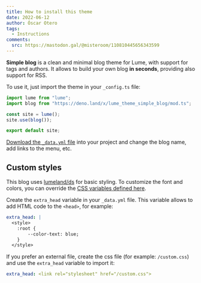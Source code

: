 ```yaml
---
title: How to install this theme
date: 2022-06-12
author: Óscar Otero
tags:
  - Instructions
comments:
  src: https://mastodon.gal/@misteroom/110810445656343599
---
```


**Simple blog** is a clean and minimal blog theme for Lume, with support for
tags and authors. It allows to build your own blog **in seconds**, providing
also support for RSS.

<!--more-->

To use it, just import the theme in your `_config.ts` file:

```js
import lume from "lume";
import blog from "https://deno.land/x/lume_theme_simple_blog/mod.ts";

const site = lume();
site.use(blog());

export default site;
```

[Download the `_data.yml` file](https://github.com/lumeland/theme-simple-blog/blob/main/src/_data.yml)
into your project and change the blog name, add links to the menu, etc.

## Custom styles

This blog uses [lumeland/ds](https://github.com/lumeland/ds) for basic styling.
To customize the font and colors, you can override the
[CSS variables defined here](https://github.com/lumeland/ds/blob/main/src/variables.css).

Create the `extra_head` variable in your `_data.yml` file. This variable allows
to add HTML code to the `<head>`, for example:

```yml
extra_head: |
  <style>
    :root {
        --color-text: blue;
    }
  </style>
```

If you prefer an external file, create the css file (for example: `/custom.css`)
and use the `extra_head` variable to import it:

```yml
extra_head: <link rel="stylesheet" href="/custom.css">
```
